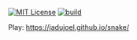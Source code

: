 [![MIT License](https://img.shields.io/badge/License-MIT-green.svg)](https://choosealicense.com/licenses/mit/)
[![build](https://github.com/jadujoel/snake/workflows/pages/badge.svg)](https://github.com/jadujoel/snake/actions)

Play: https://jadujoel.github.io/snake/

